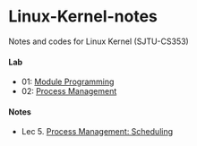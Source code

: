 # Linux-Kernel-notes
Notes and codes for Linux Kernel (SJTU-CS353)

#### Lab

* 01:  [Module Programming](https://github.com/zhliuworks/Linux-Kernel-notes/tree/master/lab/01_module_programming)
* 02:  [Process Management](https://github.com/zhliuworks/Linux-Kernel-notes/tree/master/lab/02_process_management)

#### Notes

* Lec 5. [Process Management: Scheduling](https://github.com/zhliuworks/Linux-Kernel-notes/blob/master/notes/LK_note_05.md)